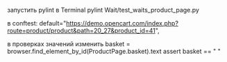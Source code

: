 запустить pylint в Terminal
pylint Wait/test_waits_product_page.py

в conftest:
    default="https://demo.opencart.com/index.php?route=product/product&path=20_27&product_id=41",

в проверках значений изменить 
    basket = browser.find_element_by_id(ProductPage.basket).text
    assert basket == " "